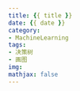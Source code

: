 ```yaml
---
title: {{ title }}
date: {{ date }}
category:
- MachineLearning
tags:
- 决策树
- 画图
img:
mathjax: false
---
```

